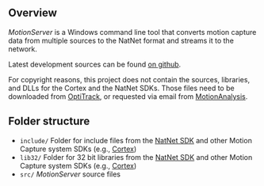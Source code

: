 ## Overview

_MotionServer_ is a Windows command line tool 
that converts motion capture data from multiple sources to the NatNet format
and streams it to the network.

Latest development sources can be found [on github](https://github.com/stefanmarks/MotionServer).

For copyright reasons, this project does not contain the sources, libraries, and DLLs for the Cortex and the NatNet SDKs.
Those files need to be downloaded from [OptiTrack](http://www.optitrack.com/products/natnet-sdk/),
or requested via email from [MotionAnalysis](http://www.motionanalysis.com/html/industrial/cortex.html).


## Folder structure

* `include/`	Folder for include files from the [NatNet SDK](http://www.optitrack.com/products/natnet-sdk/) 
				and other Motion Capture system SDKs (e.g., [Cortex](http://www.motionanalysis.com/html/industrial/cortex.html))
* `lib32/`		Folder for 32 bit libraries from the [NatNet SDK](http://www.optitrack.com/products/natnet-sdk/) 
				and other Motion Capture system SDKs (e.g., [Cortex](http://www.motionanalysis.com/html/industrial/cortex.html))
* `src/`		_MotionServer_ source files

